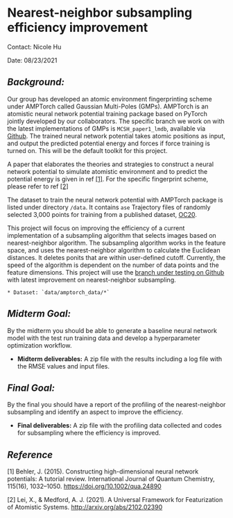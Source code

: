 # Nearest-neighbor subsampling efficiency improvement

Contact: Nicole Hu

Date: 08/23/2021

## _Background:_

Our group has developed an atomic environment fingerprinting scheme under AMPTorch called Gaussian Multi-Poles (GMPs). AMPTorch is an atomistic neural network potential training package based on PyTorch jointly developed by our collaborators. The specific branch we work on with the latest implementations of GMPs is `MCSH_paper1_lmdb`, available via [Github](https://github.com/ulissigroup/amptorch/tree/MCSH_paper1_lmdb). The trained neural network potential takes atomic positions as input, and output the predicted potential energy and forces if force training is turned on. This will be the default toolkit for this project. 

A paper that elaborates the theories and strategies to construct a neural network potential to simulate atomistic environment and to predict the potential energy is given in ref [[1]](https://onlinelibrary.wiley.com/doi/full/10.1002/qua.24890). For the specific fingerprint scheme, please refer to ref [[2]](https://arxiv.org/abs/2102.02390v2)

The dataset to train the neural network potential with AMPTorch package is listed under directory `/data`. It contains `ase` Trajectory files of randomly selected 3,000 points for training from a published dataset, [OC20](https://opencatalystproject.org/).  

This project will focus on improving the efficiency of a current implementation of a subsampling algorithm that selects images based on nearest-neighbor algorithm. The subsampling algorithm works in the feature space, and uses the nearest-neighbor algorithm to calculate the Euclidean distances. It deletes ponits that are within user-defined cutoff. Currently, the speed of the algorithm is dependent on the number of data points and the feature dimensions. This project will use the [branch under testing on Github](https://github.com/nicoleyghu/amptorch/tree/MCSH_paper1) with latest improvement on nearest-neighbor subsampling. 

    * Dataset: `data/amptorch_data/*`

## _Midterm Goal:_
By the midterm you should be able to generate a baseline neural network model with the test run training data and develop a hyperparameter optimization workflow.

* **Midterm deliverables:** A zip file with the results including a log file with the RMSE values and input files.


## _Final Goal:_

By the final you should have a report of the profiling of the nearest-neighbor subsampling and identify an aspect to improve the efficiency. 

* **Final deliverables:** A zip file with the profiling data collected and codes for subsampling where the efficiency is improved. 


## _Reference_

[1] Behler, J. (2015). Constructing high-dimensional neural network potentials: A tutorial review. International Journal of Quantum Chemistry, 115(16), 1032–1050. https://doi.org/10.1002/qua.24890

[2] Lei, X., & Medford, A. J. (2021). A Universal Framework for Featurization of Atomistic Systems. http://arxiv.org/abs/2102.02390

